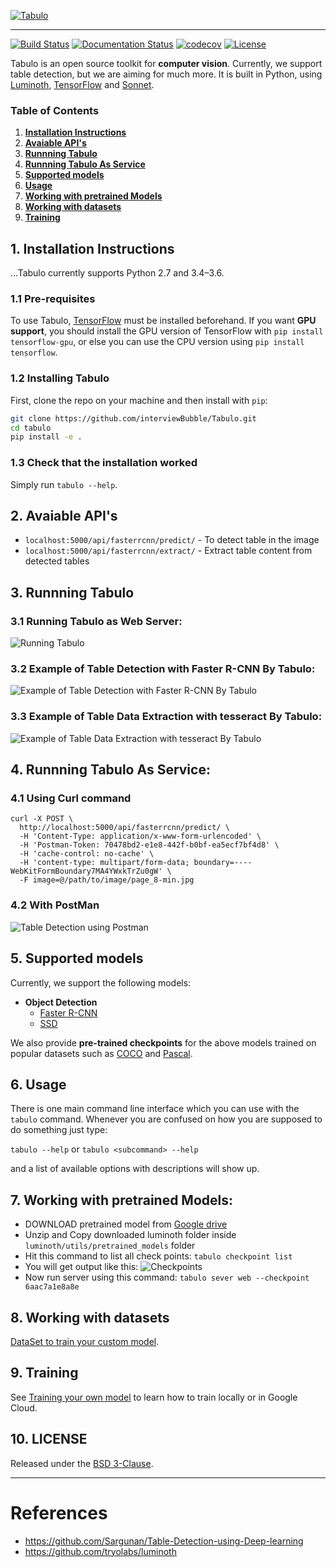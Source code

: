 [![Tabulo](https://github.com/interviewBubble/Tabulo/raw/master/docs/images/Tabulo_logo.png)](https://github.com/interviewBubble/Tabulo)

---

[![Build Status](https://travis-ci.org/tryolabs/luminoth.svg?branch=master)](https://travis-ci.org/tryolabs/luminoth)
[![Documentation Status](https://readthedocs.org/projects/luminoth/badge/?version=latest)](http://luminoth.readthedocs.io/en/latest/?badge=latest)
[![codecov](https://codecov.io/gh/tryolabs/luminoth/branch/master/graph/badge.svg)](https://codecov.io/gh/tryolabs/luminoth)
[![License](https://img.shields.io/badge/License-BSD%203--Clause-blue.svg)](https://opensource.org/licenses/BSD-3-Clause)

Tabulo is an open source toolkit for **computer vision**. Currently, we support table detection, but we are aiming for much more. It is built in Python, using [Luminoth](https://github.com/tryolabs/luminoth), [TensorFlow](https://www.tensorflow.org/) and [Sonnet](https://github.com/deepmind/sonnet).

### Table of Contents
1. **[Installation Instructions](#1-installation-instructions)**<br>
2. **[Avaiable API's](#2-avaiable-apis)**<br>
3. **[Runnning Tabulo](#3-runnning-tabulo)**<br>
4. **[Runnning Tabulo As Service](#4-runnning-tabulo-as-service)**<br>
5. **[Supported models ](#5-supported-models)**<br>
6. **[Usage](#6-usage)**<br>
7. **[Working with pretrained Models](#7-working-with-pretrained-models)**<br>
8. **[Working with datasets](#8-working-with-datasets)**<br>
9. **[Training](#9-training)**<br>

## 1. Installation Instructions
 
...Tabulo currently supports Python 2.7 and 3.4–3.6. 

### 1.1 Pre-requisites

To use Tabulo, [TensorFlow](https://www.tensorflow.org/install/) must be installed beforehand. If you want **GPU support**, you should install the GPU version of TensorFlow with `pip install tensorflow-gpu`, or else you can use the CPU version using `pip install tensorflow`.



### 1.2 Installing Tabulo

First, clone the repo on your machine and then install with `pip`:

```bash
git clone https://github.com/interviewBubble/Tabulo.git
cd tabulo
pip install -e .
```


### 1.3 Check that the installation worked

Simply run `tabulo --help`.

## 2. Avaiable API's
* `localhost:5000/api/fasterrcnn/predict/`   - To detect table in the image
* `localhost:5000/api/fasterrcnn/extract/`   - Extract table content from detected tables

## 3. Runnning Tabulo

### 3.1 Running Tabulo as Web Server:
![Running Tabulo](https://github.com/interviewBubble/Tabulo/blob/master/docs/images/tabulo_server.png)

### 3.2 Example of Table Detection with Faster R-CNN By Tabulo:
![Example of Table Detection with Faster R-CNN By Tabulo](https://github.com/interviewBubble/Tabulo/blob/master/docs/images/table_detect.png)

### 3.3 Example of Table Data Extraction with tesseract By Tabulo:
![Example of Table Data Extraction with tesseract By Tabulo](https://github.com/interviewBubble/Tabulo/blob/master/docs/images/table_data_extract.png)

## 4. Runnning Tabulo As Service:

### 4.1 Using Curl command
```Curl command to detect tabel
curl -X POST \
  http://localhost:5000/api/fasterrcnn/predict/ \
  -H 'Content-Type: application/x-www-form-urlencoded' \
  -H 'Postman-Token: 70478bd2-e1e8-442f-b0bf-ea5ecf7bf4d8' \
  -H 'cache-control: no-cache' \
  -H 'content-type: multipart/form-data; boundary=----WebKitFormBoundary7MA4YWxkTrZu0gW' \
  -F image=@/path/to/image/page_8-min.jpg
``` 
### 4.2 With PostMan
![Table Detection using Postman](https://github.com/interviewBubble/Tabulo/raw/master/docs/images/table_detect_API.png)

## 5. Supported models

Currently, we support the following models:

* **Object Detection**
  * [Faster R-CNN](https://arxiv.org/abs/1506.01497)
  * [SSD](https://arxiv.org/abs/1512.02325)

We also provide **pre-trained checkpoints** for the above models trained on popular datasets such as [COCO](http://cocodataset.org/) and [Pascal](http://host.robots.ox.ac.uk/pascal/VOC/).

## 6. Usage

There is one main command line interface which you can use with the `tabulo` command. Whenever you are confused on how you are supposed to do something just type:

`tabulo --help` or `tabulo <subcommand> --help`

and a list of available options with descriptions will show up.

## 7. Working with pretrained Models:
* DOWNLOAD pretrained model from [Google drive](https://drive.google.com/drive/folders/1aUh9RfGn2XGgG2EtpKFh7P6PmcC3Q48z?usp=sharing)
* Unzip and Copy downloaded luminoth folder inside ```luminoth/utils/pretrained_models``` folder
* Hit this command to list all check points: ```tabulo checkpoint list```
* You will get output like this:
![Checkpoints](https://github.com/interviewBubble/Tabulo/raw/master/docs/images/Checkpoints.png)
* Now run server using this command: ```tabulo sever web --checkpoint 6aac7a1e8a8e```

## 8. Working with datasets

 [DataSet to train your custom model](https://github.com/interviewBubble/Table-Detection-using-Deep-Learning/tree/master/data).

## 9. Training

See [Training your own model](https://github.com/interviewBubble/Table-Detection-using-Deep-Learning) to learn how to train locally or in Google Cloud.

## 10. LICENSE
Released under the [BSD 3-Clause](LICENSE).

--------------
# References
* https://github.com/Sargunan/Table-Detection-using-Deep-learning
* https://github.com/tryolabs/luminoth
